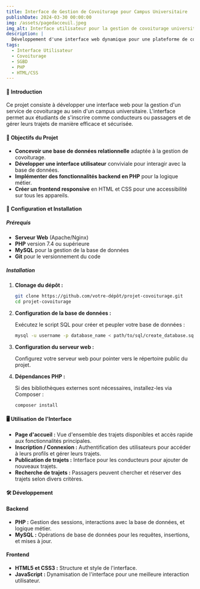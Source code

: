 ```yaml
---
title: Interface de Gestion de Covoiturage pour Campus Universitaire
publishDate: 2024-03-30 00:00:00
img: /assets/pagedacceuil.jpeg
img_alt: Interface utilisateur pour la gestion de covoiturage universitaire
description: |
  Développement d'une interface web dynamique pour une plateforme de covoiturage destinée aux étudiants d'un campus universitaire. Le projet inclut la conception de la base de données, le développement backend en PHP, et le frontend en HTML/CSS.
tags:
  - Interface Utilisateur
  - Covoiturage
  - SGBD
  - PHP
  - HTML/CSS
---
```


#### 📝 Introduction

Ce projet consiste à développer une interface web pour la gestion d'un service de covoiturage au sein d'un campus universitaire. L'interface permet aux étudiants de s'inscrire comme conducteurs ou passagers et de gérer leurs trajets de manière efficace et sécurisée.

#### 🎯 Objectifs du Projet

- **Concevoir une base de données relationnelle** adaptée à la gestion de covoiturage.
- **Développer une interface utilisateur** conviviale pour interagir avec la base de données.
- **Implémenter des fonctionnalités backend en PHP** pour la logique métier.
- **Créer un frontend responsive** en HTML et CSS pour une accessibilité sur tous les appareils.

#### 🔧 Configuration et Installation

##### Prérequis

- **Serveur Web** (Apache/Nginx)
- **PHP** version 7.4 ou supérieure
- **MySQL** pour la gestion de la base de données
- **Git** pour le versionnement du code

##### Installation

1. **Clonage du dépôt :**

   ```bash
   git clone https://github.com/votre-dépôt/projet-covoiturage.git
   cd projet-covoiturage
   ```

2. **Configuration de la base de données :**

   Exécutez le script SQL pour créer et peupler votre base de données :

   ```bash
   mysql -u username -p database_name < path/to/sql/create_database.sql
   ```

3. **Configuration du serveur web :**

   Configurez votre serveur web pour pointer vers le répertoire public du projet.

4. **Dépendances PHP :**

   Si des bibliothèques externes sont nécessaires, installez-les via Composer :

   ```bash
   composer install
   ```

#### 🖥️ Utilisation de l'Interface

- **Page d'accueil :** Vue d'ensemble des trajets disponibles et accès rapide aux fonctionnalités principales.
- **Inscription / Connexion :** Authentification des utilisateurs pour accéder à leurs profils et gérer leurs trajets.
- **Publication de trajets :** Interface pour les conducteurs pour ajouter de nouveaux trajets.
- **Recherche de trajets :** Passagers peuvent chercher et réserver des trajets selon divers critères.

#### 🛠️ Développement

#### Backend

- **PHP :** Gestion des sessions, interactions avec la base de données, et logique métier.
- **MySQL :** Opérations de base de données pour les requêtes, insertions, et mises à jour.

#### Frontend

- **HTML5 et CSS3 :** Structure et style de l'interface.
- **JavaScript :** Dynamisation de l'interface pour une meilleure interaction utilisateur.
